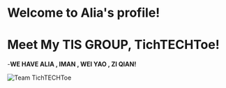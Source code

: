# Welcome to Alia's profile!
# Meet My TIS GROUP, TichTECHToe!
-**WE HAVE ALIA , IMAN , WEI YAO , ZI QIAN!**

![Team TichTECHToe](![photo_6312055578435894726_y](https://github.com/user-attachments/assets/33c3596d-5399-41e1-bba7-4901c5cdceb9)
)
